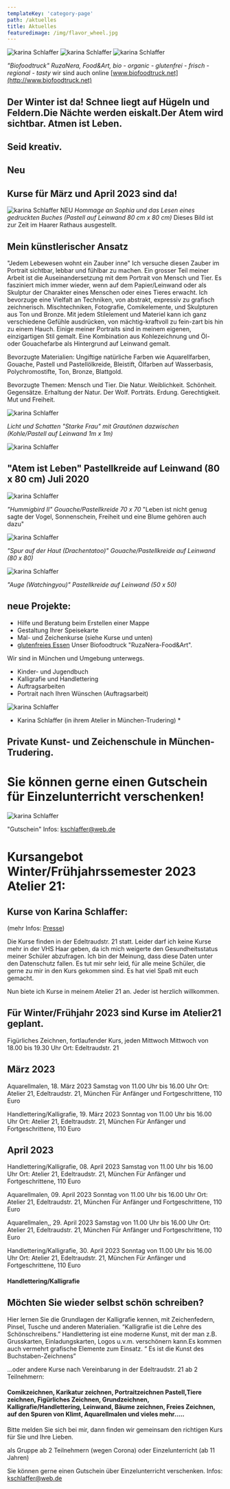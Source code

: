 ```yaml
---
templateKey: 'category-page'
path: /aktuelles
title: Aktuelles
featuredimage: /img/flavor_wheel.jpg
---
```

![karina Schlaffer](./Truckkarinakl.jpg "Karina Schlaffer") ![karina Schlaffer](./Karinatruck2kl.jpg "Karina Schlaffer") ![karina Schlaffer](./KarinaTruck3kl.jpg "Karina Schlaffer")



*"Biofoodtruck" RuzaNera, Food&Art, bio - organic - glutenfrei - frisch - regional - tasty*
wir sind auch online
 [www.biofoodtruck.net](http://www.biofoodtruck.net) 

## Der Winter ist da! Schnee liegt auf Hügeln und Feldern.Die Nächte werden eiskalt.Der Atem wird sichtbar. Atmen ist Leben.


## Seid kreativ.



## Neu
## Kurse für März und April 2023 sind da!

![karina Schlaffer](./SophiagedrucktesBuchkl.jpg "Karina Schlaffer")
NEU *Hommage an Sophia und das Lesen eines gedruckten Buches
(Pastell auf Leinwand 80 cm x 80 cm)*
Dieses Bild ist zur Zeit im Haarer Rathaus ausgestellt.

## Mein künstlerischer Ansatz
"Jedem Lebewesen wohnt ein Zauber inne"
Ich versuche diesen Zauber im Portrait sichtbar, lebbar und fühlbar zu machen.
Ein grosser Teil meiner Arbeit ist die Auseinandersetzung mit dem Portrait von Mensch und Tier. Es fasziniert mich immer wieder, wenn auf dem Papier/Leinwand oder als Skulptur der Charakter 
eines Menschen oder eines Tieres erwacht. Ich bevorzuge eine Vielfalt an Techniken, von abstrakt, expressiv zu grafisch zeichnerisch. Mischtechniken, Fotografie, Comikelemente, und Skulpturen aus Ton und Bronze. Mit jedem Stilelement und Materiel kann ich ganz verschiedene Gefühle ausdrücken, von mächtig-kraftvoll zu fein-zart bis hin zu einem Hauch.
Einige meiner Portraits sind in meinem eigenen, einzigartigen Stil gemalt. Eine Kombination aus Kohlezeichnung und Öl- oder Gouachefarbe als Hintergrund auf Leinwand gemalt.

Bevorzugte Materialien:
Ungiftige natürliche Farben wie Aquarellfarben, Gouache, Pastell und Pastellölkreide, Bleistift, Ölfarben auf Wasserbasis, Polychromostifte, Ton, Bronze, Blattgold.

Bevorzugte Themen:
Mensch und Tier. Die Natur. Weiblichkeit. Schönheit. Gegensätze. Erhaltung der Natur. Der Wolf. Porträts. Erdung. Gerechtigkeit. Mut und Freiheit.





![karina Schlaffer](./LichtundSchattenkl.jpg "Karina Schlaffer")

*Licht und Schatten "Starke Frau" mit Grautönen dazwischen  
(Kohle/Pastell auf Leinwand 1m x 1m)*


![karina Schlaffer](./Atem1kl.jpg "Karina Schlaffer")

## "Atem ist Leben" Pastellkreide auf Leinwand (80 x 80 cm) Juli 2020


![karina Schlaffer](./Hummingbird2kl.jpg "Karina Schlaffer")

*"Hummigbird II" Gouache/Pastellkreide 70 x 70*
"Leben ist nicht genug sagte der Vogel,
Sonnenschein, Freiheit und eine Blume gehören auch dazu"





![karina Schlaffer](./SpuraufderHautkl.jpg "Karina Schlaffer")

*"Spur auf der Haut (Drachentatoo)"  Gouache/Pastellkreide auf Leinwand (80 x 80)*


![karina Schlaffer](./AugeWatchingyoukl.jpg "Karina Schlaffer")

*"Auge (Watchingyou)"  Pastellkreide auf Leinwand (50 x 50)*


## neue Projekte:

- Hilfe und Beratung beim Erstellen einer Mappe
- Gestaltung Ihrer Speisekarte 
- Mal- und Zeichenkurse (siehe Kurse und unten)
- [glutenfreies Essen](http://www.biofoodtruck.net) Unser Biofoodtruck "RuzaNera-Food&Art".    

Wir sind in München und Umgebung unterwegs.    

- Kinder- und Jugendbuch
- Kalligrafie und Handlettering
- Auftragsarbeiten
- Portrait nach Ihren Wünschen (Auftragsarbeit)



![karina Schlaffer](./karina5klein.jpg "Karina Schlaffer")

* Karina Schlaffer (in ihrem Atelier in München-Trudering) *




## Private Kunst- und Zeichenschule in München-Trudering.
 

# Sie können gerne einen Gutschein für Einzelunterricht verschenken!

![karina Schlaffer](./GutscheinZeichnenKopie.jpg "Gutschein")

"Gutschein" 
Infos: kschlaffer@web.de



# Kursangebot Winter/Frühjahrssemester 2023 Atelier 21:




## Kurse von Karina Schlaffer: 
(mehr Infos:  [Presse](http://www.schlaffer.net/muenchen-presse.php "Presse Karina Schlaffer"))

Die Kurse finden in der Edeltraudstr. 21 statt. 
Leider darf ich keine Kurse mehr in der VHS Haar geben,
da ich mich weigerte den Gesundheitsstatus meiner Schüler abzufragen.
Ich bin der Meinung, dass diese Daten unter den Datenschutz fallen.
Es tut mir sehr leid, für alle meine Schüler, die gerne zu mir in den Kurs gekommen sind. Es hat viel Spaß mit euch gemacht.

Nun biete ich Kurse in meinem Atelier 21 an. 
Jeder ist herzlich willkommen.



## Für Winter/Frühjahr 2023 sind Kurse im Atelier21 geplant.

Figürliches Zeichnen, fortlaufender Kurs, jeden Mittwoch 
Mittwoch von 18.00 bis 19.30 Uhr 
Ort: Edeltraudstr. 21

## März 2023
Aquarellmalen, 18. März 2023
Samstag von 11.00 Uhr bis 16.00 Uhr
Ort: Atelier 21, Edeltraudstr. 21, München
Für Anfänger und Fortgeschrittene, 110 Euro

Handlettering/Kalligrafie, 19. März 2023
Sonntag von 11.00 Uhr bis 16.00 Uhr
Ort: Atelier 21, Edeltraudstr. 21, München
Für Anfänger und Fortgeschrittene, 110 Euro

## April 2023
Handlettering/Kalligrafie, 08. April 2023
Samstag von 11.00 Uhr bis 16.00 Uhr
Ort: Atelier 21, Edeltraudstr. 21, München
Für Anfänger und Fortgeschrittene, 110 Euro

Aquarellmalen, 09. April 2023
Sonntag von 11.00 Uhr bis 16.00 Uhr
Ort: Atelier 21, Edeltraudstr. 21, München
Für Anfänger und Fortgeschrittene, 110 Euro

Aquarellmalen,, 29. April 2023
Samstag von 11.00 Uhr bis 16.00 Uhr
Ort: Atelier 21, Edeltraudstr. 21, München
Für Anfänger und Fortgeschrittene, 110 Euro

Handlettering/Kalligrafie, 30. April 2023
Sonntag von 11.00 Uhr bis 16.00 Uhr
Ort: Atelier 21, Edeltraudstr. 21, München
Für Anfänger und Fortgeschrittene, 110 Euro



#### Handlettering/Kalligrafie
## Möchten Sie wieder selbst schön schreiben?
Hier lernen Sie die Grundlagen der Kalligrafie 
kennen, mit Zeichenfedern, Pinsel, Tusche und 
anderen Materialien.
“Kalligrafie ist die Lehre des Schönschreibens.”
Handlettering ist eine moderne Kunst, mit der man 
z.B. Grusskarten, Einladungskarten, Logos u.v.m.
verschönern kann.Es kommen auch vermehrt 
grafische Elemente zum Einsatz.
“ Es ist die Kunst des Buchstaben-Zeichnens”






...oder andere Kurse nach Vereinbarung in der Edeltraudstr. 21 ab 2 Teilnehmern:

#### Comikzeichnen, Karikatur zeichnen, Portraitzeichnen Pastell,Tiere zeichnen, Figürliches Zeichnen, Grundzeichnen, Kalligrafie/Handlettering, Leinwand, Bäume zeichnen, Freies Zeichnen, auf den Spuren von Klimt, Aquarellmalen und vieles mehr.....
Bitte melden Sie sich bei mir, dann finden wir gemeinsam den richtigen Kurs für Sie und Ihre Lieben.

als Gruppe ab 2 Teilnehmern (wegen Corona) oder Einzelunterricht (ab 11 Jahren)

Sie können gerne einen Gutschein über Einzelunterricht verschenken.
Infos: kschlaffer@web.de